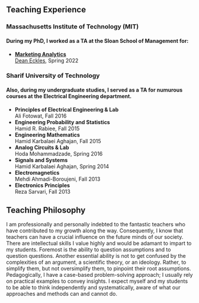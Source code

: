 
## Teaching Experience

### Massachusetts Institute of Technology (MIT)

#### During my PhD, I worked as a TA at the Sloan School of Management for: 

- **[Marketing Analytics](https://www.deaneckles.com/marketing-analytics/)** <br/>
[Dean Eckles](https://www.deaneckles.com), Spring 2022

### Sharif University of Technology

#### Also, during my undergraduate studies, I served as a TA for numurous courses at the Electrical Engineering department. 

- **Principles of Electrical Engineering & Lab** <br/>
Ali Fotowat, Fall 2016
- **Engineering Probability and Statistics** <br/>
Hamid R. Rabiee, Fall 2015  
- **Engineering Mathematics** <br/>
Hamid Karbalaei Aghajan, Fall 2015 
- **Analog Circuits & Lab** <br/>
Hoda Mohammadzade, Spring 2016
- **Signals and Systems** <br/>
Hamid Karbalaei Aghajan, Spring 2014
- **Electromagnetics** <br/>
Mehdi Ahmadi-Boroujeni, Fall 2013
- **Electronics Principles** <br/>
Reza Sarvari, Fall 2013

## Teaching Philosophy

I am professionally and personally indebted to the fantastic teachers who have contributed to my growth along the way. Consequently, I know that teachers can have a crucial influence on the future minds of our society. There are intellectual skills I value highly and would be adamant to impart to my students. Foremost is the ability to question assumptions and to question questions. Another essential ability is not to get confused by the complexities of an argument, a scientific theory, or an ideology. Rather, to simplify them, but not oversimplify them, to pinpoint their root assumptions. Pedagogically, I have a case-based problem-solving approach; I usually rely on practical examples to convey insights. I expect myself and my students to be able to think independently and systematically, aware of what our approaches and methods can and cannot do.
